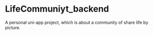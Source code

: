 # LifeCommuniyt_backend
A personal uni-app project, which is about a community of share life by picture.
